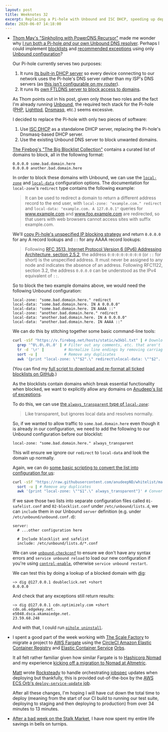```yaml
---
layout: post
title: Weeknotes 32
excerpt: Replacing a Pi-hole with Unbound and ISC DHCP, speeding up deployments and a reckless root vegetable investment.
date: 2020-06-07 14:18:00
---
```

*   [Thom May's "Sinkholing with PowerDNS Recursor"](https://blog.may.yt/2020/06/pdns-sinkhole/) made me wonder why [I run both a Pi-hole _and_ our own Unbound DNS resolver](/2020/04/12/weeknotes-24/). Perhaps I could implement [blocklists](https://firebog.net) and [recommended exceptions](https://github.com/anudeepND/whitelist) using only [Unbound configuration](https://nlnetlabs.nl/documentation/unbound/unbound.conf/)?

    Our Pi-hole currently serves two purposes:

    1. It runs [its built-in DHCP server](https://discourse.pi-hole.net/t/how-do-i-use-pi-holes-built-in-dhcp-server-and-why-would-i-want-to/3026) so every device connecting to our network uses the Pi-hole's DNS server rather than my ISP's DNS servers (as [this isn't configurable on my router](https://community.bt.com/t5/Archive-Staging/Manual-DNS-settings-please-for-home-hub-5/td-p/1226381)).
    2. It runs its [own <abbrev title="Faster Than Light">FTL</abbrev>DNS server to block access to domains](https://docs.pi-hole.net/ftldns/blockingmode/).

    As Thom points out in his post, given only those two roles and the fact I'm already running [Unbound](https://nlnetlabs.nl/projects/unbound/about/), the required tech stack for the Pi-hole ([PHP](https://www.php.net), [Lighttpd](https://www.lighttpd.net), [Dnsmasq](http://www.thekelleys.org.uk/dnsmasq/doc.html), etc.) seems excessive.

    I decided to replace the Pi-hole with only two pieces of software:

    1. Use [ISC DHCP](https://www.isc.org/dhcp/) as a standalone DHCP server, replacing the Pi-hole's Dnsmasq-based DHCP server.
    2. Use the existing Unbound DNS server to block unwanted domains.

    [The Firebog's "The Big Blocklist Collection"](https://firebog.net) contains a curated list of domains to block, all in the following format:

    ````
    0.0.0.0 some.bad.domain.here
    0.0.0.0 another.bad.domain.here
    ````

    In order to block these domains with Unbound, we can use the [`local-zone`](https://nlnetlabs.nl/documentation/unbound/unbound.conf/#local-zone) and [`local-data`](https://nlnetlabs.nl/documentation/unbound/unbound.conf/#local-zone) configuration options. The documentation for `local-zone`'s `redirect` type contains the following example:

    > It can be used to redirect a domain to return a different address record
    > to the end user, with `local-zone: "example.com." redirect` and
    > `local-data: "example.com. A 127.0.0.1"` queries for www.example.com and
    > www.foo.example.com are redirected, so that users with web browsers
    > cannot access sites with suffix example.com.

    We'll [copy Pi-hole's unspecified IP blocking strategy](https://docs.pi-hole.net/ftldns/blockingmode/#pi-holes-unspecified-ip-blocking-default) and return `0.0.0.0` for any A record lookups and `::` for any AAAA record lookups:

    > Following [RFC 3513, Internet Protocol Version 6 (IPv6) Addressing
    > Architecture, section
    > 2.5.2](https://tools.ietf.org/html/rfc3513#section-2.5.2), the address
    > `0:0:0:0:0:0:0:0` (or `::` for short) is the unspecified address. It must
    > never be assigned to any node and indicates the absence of an address.
    > Following RFC1122, section 3.2, the address `0.0.0.0` can be understood
    > as the IPv4 equivalent of `::`.

    So to block the two example domains above, we would need the following Unbound configuration:

    ```config
    local-zone: "some.bad.domain.here." redirect
    local-data: "some.bad.domain.here. IN A 0.0.0.0"
    local-data: "some.bad.domain.here. IN AAAA ::"
    local-zone: "another.bad.domain.here." redirect
    local-data: "another.bad.domain.here. IN A 0.0.0.0"
    local-data: "another.bad.domain.here. IN AAAA ::"
    ```

    We can do this by stitching together some basic command-line tools:

    ```bash
    curl -sSf "https://v.firebog.net/hosts/static/w3kbl.txt" | # Download a blocklist
      grep '^0\.0\.0\.0' | # Filter out any comments, etc. that aren't rules
      tr -d '\r' |         # Normalize line endings by removing carriage returns
      sort -u |            # Remove any duplicates
      awk '{print "local-zone: \""$2".\" redirect\nlocal-data: \""$2". IN A 0.0.0.0\"\nlocal-data: \""$2". IN AAAA ::\""}' | # Convert to Unbound configuration
    ```

    (You can find my [full script to download and re-format all ticked blocklists on GitHub](https://gist.github.com/mudge/eaff0a816e8ee49046e263b0a6e99fe7#file-blocklist-sh).)

    As the blocklists contain domains which break essential functionality when blocked, we want to explicitly allow any domains on [Anudeep's list of exceptions](https://github.com/anudeepND/whitelist).

    To do this, we can use [the `always_transparent` type of `local-zone`](https://nlnetlabs.nl/documentation/unbound/unbound.conf/#local-zone):

    > Like transparent, but ignores local data and resolves normally.

    So, if we wanted to allow traffic to `some.bad.domain.here` even though it is already in our configuration, we need to add the following to our Unbound configuration before our blocklist:

    ```config
    local-zone: "some.bad.domain.here." always_transparent
    ```

    This will ensure we ignore our `redirect` to `local-data` and look the domain up normally.

    Again, we can do [some basic scripting to convert the list into configuration for us](https://gist.github.com/mudge/eaff0a816e8ee49046e263b0a6e99fe7#file-safelist-sh):

    ```bash
    curl -sSf "https://raw.githubusercontent.com/anudeepND/whitelist/master/domains/whitelist.txt" |
      sort -u | # Remove any duplicates
      awk '{print "local-zone: \""$1".\" always_transparent"}' # Convert to Unbound configuration
    ```

    If we save those two lists into separate configuration files called `01-safelist.conf` and `02-blocklist.conf` under `/etc/unbound/lists.d`, we can `include` them in our Unbound `server` definition (e.g. under `/etc/unbound/unbound.conf.d`):

    ```config
    server:
      # ...other configuration here

      # Include blocklist and safelist
      include: /etc/unbound/lists.d/*.conf
    ```

    We can use [`unbound-checkconf`](https://nlnetlabs.nl/documentation/unbound/unbound-checkconf/) to ensure we don't have any syntax errors and `service unbound reload` to load our new configuration if you're using [`control-enable`](https://nlnetlabs.nl/documentation/unbound/unbound.conf/#control-enable), otherwise `service unbound restart`.

    We can test this by doing a lookup of a blocked domain with [dig](https://en.wikipedia.org/wiki/Dig_(command)):

    ```console
    ~> dig @127.0.0.1 doubleclick.net +short
    0.0.0.0
    ```

    And check that any exceptions still return results:

    ```console
    ~> dig @127.0.0.1 cdn.optimizely.com +short
    cdn.o6.edgekey.net.
    e5048.dsca.akamaiedge.net.
    23.59.68.248
    ```

    And with that, I could run [`pihole uninstall`](https://docs.pi-hole.net/core/pihole-command/#uninstall).

*   I spent a good part of the week working with [The Scale Factory](https://www.scalefactory.com) to migrate a project to [AWS Fargate](https://aws.amazon.com/fargate/) using the [CircleCI Amazon Elastic Container Registry](https://circleci.com/orbs/registry/orb/circleci/aws-ecr) and [Elastic Container Service](https://circleci.com/orbs/registry/orb/circleci/aws-ecs) [Orbs](https://circleci.com/docs/2.0/orb-intro/).

    It all felt rather familiar given how similar Fargate is to [Hashicorp Nomad](https://www.hashicorp.com/products/nomad/) and my experience [kicking off a migration to Nomad at Altmetric](https://technicallyshane.com/2020/01/14/week2.html).

    [Matt](https://twitter.com/matt_macleod) wrote [Rocksteady](https://github.com/PowerRhino/rocksteady) to handle orchestrating [jobspec](https://www.nomadproject.io/docs/job-specification/) updates when deploying but thankfully, this is provided out-of-the-box by the [AWS ECS Orb's `deploy-service-update` job](https://circleci.com/orbs/registry/orb/circleci/aws-ecs#jobs-deploy-service-update).

    After all these changes, I'm hoping I will have cut down the total time to deploy (meaning from the start of our CI build to running our test suite, deploying to staging and then deploying to production) from over 34 minutes to 13 minutes.

*   [After a bad week on the Stalk Market](https://turnipprophet.io?prices=106.90.85.82.78.73.70.66.63....&pattern=3), I have now spent my entire life savings in bells on turnips.
